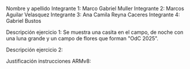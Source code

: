 Nombre y apellido 
Integrante 1: Marco Gabriel Muller
Integrante 2: Marcos Aguilar Velasquez 
Integrante 3: Ana Camila Reyna Caceres
Integrante 4: Gabriel Bustos


Descripción ejercicio 1: Se muestra una casita en el campo, de noche con una luna grande y un campo de flores que forman 
"OdC 2025".

Descripción ejercicio 2:


Justificación instrucciones ARMv8:
